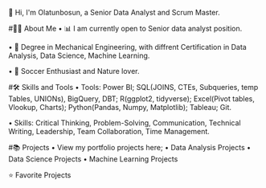 👋 Hi, I'm Olatunbosun, a Senior Data Analyst and Scrum Master.

#🙋‍♀️ About Me
• 📊 I am currently open to Senior data analyst position.

• 📐 Degree in Mechanical Engineering, with diffrent Certification in Data Analysis, Data Science, Machine Learning.

• 👗 Soccer Enthusiast and Nature lover.

#🛠 Skills and Tools
• Tools: Power BI; SQL(JOINS, CTEs, Subqueries, temp Tables, UNIONs), BigQuery, DBT; R(ggplot2, tidyverse); Excel(Pivot tables, Vlookup, Charts); Python(Pandas, Numpy, Matplotlib); Tableau; Git.

• Skills: Critical Thinking, Problem-Solving, Communication, Technical Writing, Leadership, Team Collaboration, Time Management.

#📚 Projects
• View my portfolio projects here;
• Data Analysis Projects
• Data Science Projects
• Machine Learning Projects




⭐ Favorite Projects
